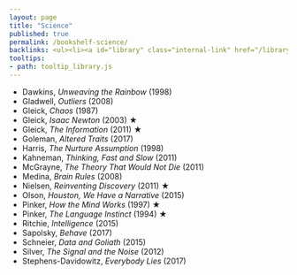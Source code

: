 ```yaml
---
layout: page
title: "Science"
published: true
permalink: /bookshelf-science/
backlinks: <ul><li><a id="library" class="internal-link" href="/library/">Library</a></li></ul>
tooltips: 
- path: tooltip_library.js
---
```


* Dawkins, *Unweaving the Rainbow* (1998)
* Gladwell, *Outliers* (2008)
* Gleick, *Chaos* (1987)
* Gleick, *Isaac Newton* (2003) ★
* Gleick, *The Information* (2011) ★
* Goleman, *Altered Traits* (2017)
* Harris, *The Nurture Assumption* (1998)
* Kahneman, *Thinking, Fast and Slow* (2011)
* McGrayne, *The Theory That Would Not Die* (2011)
* Medina, *Brain Rules* (2008)
* Nielsen, *Reinventing Discovery* (2011) ★
* Olson, *Houston, We Have a Narrative* (2015)
* Pinker, *How the Mind Works* (1997) ★
* Pinker, *The Language Instinct* (1994) ★
* Ritchie, *Intelligence* (2015)
* Sapolsky, *Behave* (2017)
* Schneier, *Data and Goliath* (2015)
* Silver, *The Signal and the Noise* (2012)
* Stephens-Davidowitz, *Everybody Lies* (2017)
